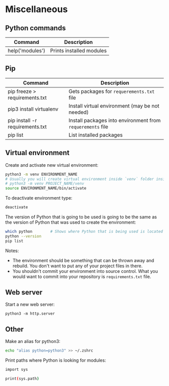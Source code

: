 # Miscellaneous

## Python commands

| Command         | Description              |
| --------------- | ------------------------ |
| help('modules') | Prints installed modules |

## Pip

| Command                         | Description                                                |
| ------------------------------- | ---------------------------------------------------------- |
| pip freeze > requirements.txt   | Gets packages for `requerements.txt` file                  |
| pip3 install virtualenv         | Install virtual environment (may be not needed)            |
| pip install -r requirements.txt | Install packages into environment from `requerements` file |
| pip list                        | List installed packages                                    |

## Virtual environment

Create and activate new virtual environment:

```bash
python3 -m venv ENVIRONMENT_NAME
# Usually you will create virtual environment inside `venv` folder inside of your project:
# python3 -m venv PROJECT_NAME/venv
source ENVIRONMENT_NAME/bin/activate
```

To deactivate environment type:

```bash
deactivate
```

The version of Python that is going to be used is going to be the same as the version of Python that was used to create the environment:

```bash
which python        # Shows where Python that is being used is located
python --version
pip list
```

Notes:

-   The environment should be something that can be thrown away and rebuild. You don't want to put any of your project files in there.
-   You shouldn't commit your environment into source control. What you would want to commit into your repository is `requirements.txt` file.

## Web server

Start a new web server:

```console
python3 -m http.server
```

## Other

Make an alias for python3:

```sh
echo "alias python=python3" >> ~/.zshrc
```

Print paths where Python is looking for modules:

```sh
import sys

print(sys.path)
```
